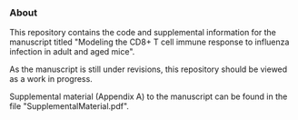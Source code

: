 ### About
This repository contains the code and supplemental information for the manuscript titled "Modeling the CD8+ T cell immune response to influenza infection in adult and aged mice".

As the manuscript is still under revisions, this repository should be viewed as a work in progress.

Supplemental material (Appendix A) to the manuscript can be found in the file "SupplementalMaterial.pdf".

